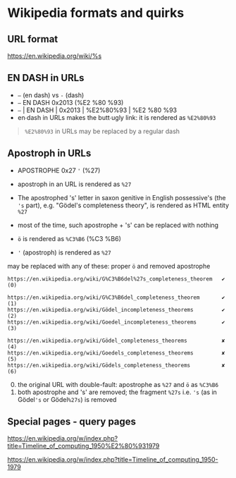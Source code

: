 # Wikipedia formats and quirks

## 

## URL format

https://en.wikipedia.org/wiki/%s

## EN DASH in URLs

- `–` (en dash) vs `-` (dash)
- `–` EN DASH 0x2013 (%E2 %80 %93)
- `–` | EN DASH | 0x2013 | %E2%80%93 | %E2 %80 %93
- en∙dash in URLs makes the butt∙ugly link: it is rendered as `%E2%80%93`

> `%E2%80%93` in URLs may be replaced by a regular dash

## Apostroph in URLs

- APOSTROPHE 0x27 `'` (%27)
- apostroph in an URL is rendered as `%27`
- The apostrophed 's' letter in saxon genitive in English possessive's (the `'s` part), e.g. "Gödel's completeness theory", is rendered as HTML entity `%27`
- most of the time, such apostrophe + 's' can be replaced with nothing
 

- `ö` is rendered as `%C3%B6` (%C3 %B6)
- `'` (apostroph) is rendered as `%27`

may be replaced with any of these:
proper `ö` and removed apostrophe

```
https://en.wikipedia.org/wiki/G%C3%B6del%27s_completeness_theorem   ✔ (0)

https://en.wikipedia.org/wiki/G%C3%B6del_completeness_theorem       ✔ (1)
https://en.wikipedia.org/wiki/Gödel_incompleteness_theorems         ✔ (2)
https://en.wikipedia.org/wiki/Goedel_incompleteness_theorems        ✔ (3)

https://en.wikipedia.org/wiki/Gödel_completeness_theorems           ✘ (4)
https://en.wikipedia.org/wiki/Goedels_completeness_theorems         ✘ (5)
https://en.wikipedia.org/wiki/Gödels_completeness_theorems          ✘ (6)
```

0. the original URL with double-fault: apostrophe as `%27` and `ö` as `%C3%B6`
1. both apostrophe and 's' are removed; the fragment `%27s` i.e. `'s` (as in Gödel`'s` or Gödel`%27s`) is removed



## Special pages - query pages

https://en.wikipedia.org/w/index.php?title=Timeline_of_computing_1950%E2%80%931979

https://en.wikipedia.org/w/index.php?title=Timeline_of_computing_1950-1979
